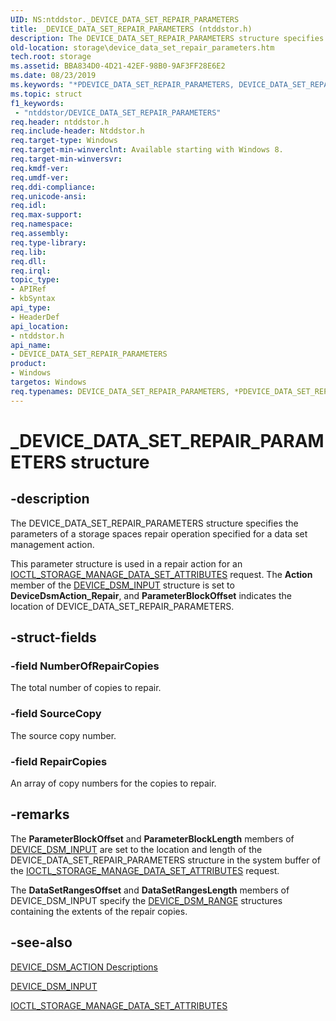 ```yaml
---
UID: NS:ntddstor._DEVICE_DATA_SET_REPAIR_PARAMETERS
title: _DEVICE_DATA_SET_REPAIR_PARAMETERS (ntddstor.h)
description: The DEVICE_DATA_SET_REPAIR_PARAMETERS structure specifies the parameters of a storage spaces repair operation specified for a data set management action.
old-location: storage\device_data_set_repair_parameters.htm
tech.root: storage
ms.assetid: BBA834D0-4D21-42EF-98B0-9AF3FF28E6E2
ms.date: 08/23/2019
ms.keywords: "*PDEVICE_DATA_SET_REPAIR_PARAMETERS, DEVICE_DATA_SET_REPAIR_PARAMETERS, DEVICE_DATA_SET_REPAIR_PARAMETERS structure [Storage Devices], PDEVICE_DATA_SET_REPAIR_PARAMETERS, PDEVICE_DATA_SET_REPAIR_PARAMETERS structure pointer [Storage Devices], _DEVICE_DATA_SET_REPAIR_PARAMETERS, ntddstor/DEVICE_DATA_SET_REPAIR_PARAMETERS, ntddstor/PDEVICE_DATA_SET_REPAIR_PARAMETERS, storage.device_data_set_repair_parameters"
ms.topic: struct
f1_keywords:
 - "ntddstor/DEVICE_DATA_SET_REPAIR_PARAMETERS"
req.header: ntddstor.h
req.include-header: Ntddstor.h
req.target-type: Windows
req.target-min-winverclnt: Available starting with Windows 8.
req.target-min-winversvr: 
req.kmdf-ver: 
req.umdf-ver: 
req.ddi-compliance: 
req.unicode-ansi: 
req.idl: 
req.max-support: 
req.namespace: 
req.assembly: 
req.type-library: 
req.lib: 
req.dll: 
req.irql: 
topic_type:
- APIRef
- kbSyntax
api_type:
- HeaderDef
api_location:
- ntddstor.h
api_name:
- DEVICE_DATA_SET_REPAIR_PARAMETERS
product:
- Windows
targetos: Windows
req.typenames: DEVICE_DATA_SET_REPAIR_PARAMETERS, *PDEVICE_DATA_SET_REPAIR_PARAMETERS
---
```


# _DEVICE_DATA_SET_REPAIR_PARAMETERS structure

## -description

The DEVICE_DATA_SET_REPAIR_PARAMETERS structure specifies the parameters of a storage spaces repair operation specified for a data set management action.

This parameter structure is used in a repair action for an [IOCTL_STORAGE_MANAGE_DATA_SET_ATTRIBUTES](https://docs.microsoft.com/windows-hardware/drivers/ddi/ntddstor/ni-ntddstor-ioctl_storage_manage_data_set_attributes) request.  The **Action** member of the [DEVICE_DSM_INPUT](https://docs.microsoft.com/windows-hardware/drivers/ddi/ntddstor/ns-ntddstor-_device_manage_data_set_attributes) structure is set to **DeviceDsmAction_Repair**, and **ParameterBlockOffset** indicates the location of DEVICE_DATA_SET_REPAIR_PARAMETERS.

## -struct-fields

### -field NumberOfRepairCopies

The total  number of copies to repair.

### -field SourceCopy

The source copy number.

### -field RepairCopies

An array of copy numbers for the copies to repair.

## -remarks

The **ParameterBlockOffset** and **ParameterBlockLength** members of [DEVICE_DSM_INPUT](https://docs.microsoft.com/windows-hardware/drivers/ddi/ntddstor/ns-ntddstor-_device_manage_data_set_attributes) are set to the location and length of the DEVICE_DATA_SET_REPAIR_PARAMETERS structure in the system buffer of the [IOCTL_STORAGE_MANAGE_DATA_SET_ATTRIBUTES](https://docs.microsoft.com/windows-hardware/drivers/ddi/ntddstor/ni-ntddstor-ioctl_storage_manage_data_set_attributes) request.

The **DataSetRangesOffset** and **DataSetRangesLength** members of DEVICE_DSM_INPUT specify the [DEVICE_DSM_RANGE](https://docs.microsoft.com/windows-hardware/drivers/ddi/ntddstor/ns-ntddstor-_device_data_set_range) structures containing the extents of the repair copies.

## -see-also

[DEVICE_DSM_ACTION Descriptions](https://docs.microsoft.com/windows-hardware/drivers/storage/device-dsm-action-descriptions)

[DEVICE_DSM_INPUT](https://docs.microsoft.com/windows-hardware/drivers/ddi/ntddstor/ns-ntddstor-_device_manage_data_set_attributes)

[IOCTL_STORAGE_MANAGE_DATA_SET_ATTRIBUTES](https://docs.microsoft.com/windows-hardware/drivers/ddi/ntddstor/ni-ntddstor-ioctl_storage_manage_data_set_attributes)
